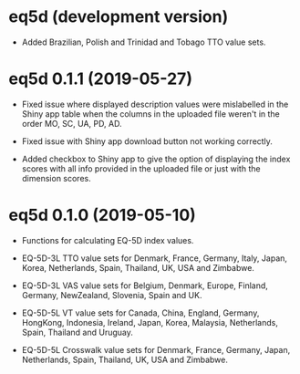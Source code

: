 
<!-- NEWS.md is generated from NEWS.Rmd. Please edit that file -->
eq5d (development version)
==========================

-   Added Brazilian, Polish and Trinidad and Tobago TTO value sets.

eq5d 0.1.1 (2019-05-27)
=======================

-   Fixed issue where displayed description values were mislabelled in the Shiny app table when the columns in the uploaded file weren't in the order MO, SC, UA, PD, AD.

-   Fixed issue with Shiny app download button not working correctly.

-   Added checkbox to Shiny app to give the option of displaying the index scores with all info provided in the uploaded file or just with the dimension scores.

eq5d 0.1.0 (2019-05-10)
=======================

-   Functions for calculating EQ-5D index values.

-   EQ-5D-3L TTO value sets for Denmark, France, Germany, Italy, Japan, Korea, Netherlands, Spain, Thailand, UK, USA and Zimbabwe.

-   EQ-5D-3L VAS value sets for Belgium, Denmark, Europe, Finland, Germany, NewZealand, Slovenia, Spain and UK.

-   EQ-5D-5L VT value sets for Canada, China, England, Germany, HongKong, Indonesia, Ireland, Japan, Korea, Malaysia, Netherlands, Spain, Thailand and Uruguay.

-   EQ-5D-5L Crosswalk value sets for Denmark, France, Germany, Japan, Netherlands, Spain, Thailand, UK, USA and Zimbabwe.
